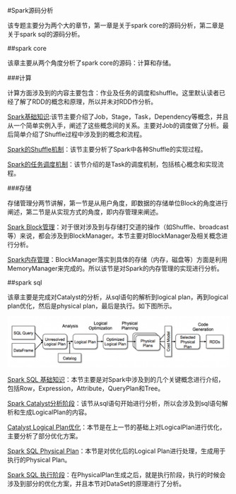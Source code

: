 #Spark源码分析

该专题主要分为两个大的章节，第一章是关于spark core的源码分析，第二章是关于spark sql的源码分析。

##spark core

该章主要从两个角度分析了spark core的源码：计算和存储。

###计算

计算方面涉及到的内容主要包含：作业及任务的调度和shuffle。这里默认读者已经了解了RDD的概念和原理，所以并未对RDD作分析。

[Spark基础知识][1]:该节主要介绍了Job，Stage，Task，Dependency等概念，并且从一个简单实例入手，阐述了这些概念间的关系。主要对Job的调度做了分析。最后简单介绍了Shuffle过程中涉及到的概念和流程。

[Spark的Shuffle机制][2]：该节主要分析了Spark中各种Shuffle的实现过程。

[Spark的任务调度机制][3]：该节介绍的是Task的调度机制，包括核心概念和实现流程。

###存储

存储管理分两节讲解，第一节是从用户角度，即数据的存储单位Block的角度进行阐述，第二节是从实现方式的角度，即内存管理来阐述。

[Spark Block管理][4]：对于很对涉及到与存储打交道的操作（如Shuffle、broadcast等）来说，都会涉及到BlockManager。本节主要对BlockManager及相关概念进行分析。

[Spark内存管理][5]：BlockManager落实到具体的存储（内存，磁盘等）方面是利用MemoryManager来完成的。所以该节是对Spark的内存管理的实现进行分析。

##spark sql

该章主要是完成对Catalyst的分析，从sql语句的解析到logical plan，再到logical plan优化，然后是physical plan，最后是执行。如下图所示。

![Catalyst实现][Catalyst]

[Spark SQL 基础知识][7]：本节主要是对Spark中涉及到的几个关键概念进行介绍，包括Row，Expression，Attribute，QueryPlan和Tree。

[Spark Catalyst分析阶段][6]：该节从sql语句开始进行分析，所以会涉及到sql语句解析和生成LogicalPlan的内容。

[Catalyst Logical Plan优化][8]：本节是在上一节的基础上对LogicalPlan进行优化，主要分析了部分优化方案。

[Spark SQL Physical Plan][9]：本节是对优化后的Logical Plan进行处理，生成用于执行的Physical Plan。

[Spark SQL 执行阶段][10]：在PhysicalPlan生成之后，就是执行阶段，执行的时候会涉及到部分的优化方案，并且本节对DataSet的原理进行了分析。

[1]:https://github.com/summerDG/spark-code-ananlysis/blob/master/analysis/core/spark_shuffle.md
[2]:https://github.com/summerDG/spark-code-ananlysis/blob/master/analysis/core/spark_sort_shuffle.md
[3]:https://github.com/summerDG/spark-code-ananlysis/blob/master/analysis/core/task_schedule.md
[4]:https://github.com/summerDG/spark-code-ananlysis/blob/master/analysis/core/block_manager.md
[5]:https://github.com/summerDG/spark-code-ananlysis/blob/master/analysis/core/memory_manager.md
[6]:https://github.com/summerDG/spark-code-ananlysis/blob/master/analysis/sql/spark_sql_parser.md
[7]:https://github.com/summerDG/spark-code-ananlysis/blob/master/analysis/sql/spark_sql_preparation.md
[8]:https://github.com/summerDG/spark-code-ananlysis/blob/master/analysis/sql/spark_sql_optimize.md
[9]:https://github.com/summerDG/spark-code-ananlysis/blob/master/analysis/sql/spark_sql_physicalplan.md
[10]:https://github.com/summerDG/spark-code-ananlysis/blob/master/analysis/sql/spark_sql_execution.md
[Catalyst]:pic/Catalyst-Optimizer-diagram.png
